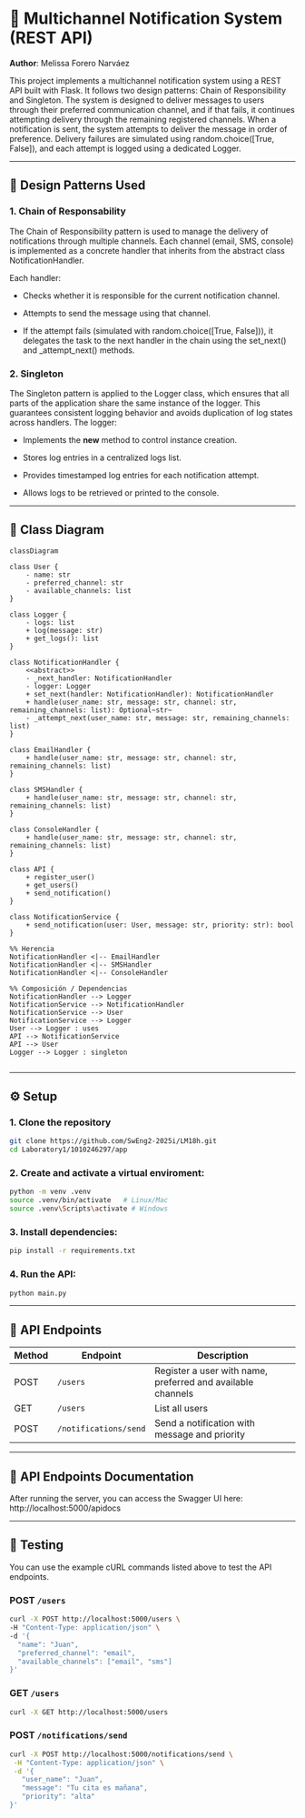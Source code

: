 # 🔔 Multichannel Notification System (REST API)
**Author**: Melissa Forero Narváez

This project implements a multichannel notification system using a REST API built with Flask. It follows two design patterns: 
Chain of Responsibility and Singleton. The system is designed to deliver messages to users through their preferred communication channel, and if that fails, it continues attempting delivery through the remaining registered channels.
When a notification is sent, the system attempts to deliver the message in order of preference. 
Delivery failures are simulated using random.choice([True, False]), and each attempt is logged using a dedicated Logger.

---

## 📌 Design Patterns Used

### 1. **Chain of Responsability**
The Chain of Responsibility pattern is used to manage the delivery of notifications through multiple channels. Each channel (email, SMS, console) 
is implemented as a concrete handler that inherits from the abstract class NotificationHandler.

Each handler:

- Checks whether it is responsible for the current notification channel.

- Attempts to send the message using that channel.

- If the attempt fails (simulated with random.choice([True, False])), it delegates the task to the next handler in the chain using the set_next() and _attempt_next() methods.

### 2. **Singleton**
The Singleton pattern is applied to the Logger class, which ensures that all parts of the application share the same instance of the logger. 
This guarantees consistent logging behavior and avoids duplication of log states across handlers.
The logger:

- Implements the __new__ method to control instance creation.

- Stores log entries in a centralized logs list.

- Provides timestamped log entries for each notification attempt.

- Allows logs to be retrieved or printed to the console.

---

## 🧩 Class Diagram
```mermaid
classDiagram

class User {
    - name: str
    - preferred_channel: str
    - available_channels: list
}

class Logger {
    - logs: list
    + log(message: str)
    + get_logs(): list
}

class NotificationHandler {
    <<abstract>>
    - _next_handler: NotificationHandler
    - logger: Logger
    + set_next(handler: NotificationHandler): NotificationHandler
    + handle(user_name: str, message: str, channel: str, remaining_channels: list): Optional~str~
    - _attempt_next(user_name: str, message: str, remaining_channels: list)
}

class EmailHandler {
    + handle(user_name: str, message: str, channel: str, remaining_channels: list)
}

class SMSHandler {
    + handle(user_name: str, message: str, channel: str, remaining_channels: list)
}

class ConsoleHandler {
    + handle(user_name: str, message: str, channel: str, remaining_channels: list)
}

class API {
    + register_user()
    + get_users()
    + send_notification()
}

class NotificationService {
    + send_notification(user: User, message: str, priority: str): bool
}

%% Herencia
NotificationHandler <|-- EmailHandler
NotificationHandler <|-- SMSHandler
NotificationHandler <|-- ConsoleHandler

%% Composición / Dependencias
NotificationHandler --> Logger
NotificationService --> NotificationHandler
NotificationService --> User
NotificationService --> Logger
User --> Logger : uses
API --> NotificationService
API --> User
Logger --> Logger : singleton
 
```
---

## ⚙️ Setup
### 1. Clone the repository

   ```bash
   git clone https://github.com/SwEng2-2025i/LM18h.git
   cd Laboratory1/1010246297/app 
   ```

### 2. Create and activate a virtual enviroment:

   ```bash
   python -m venv .venv
   source .venv/bin/activate   # Linux/Mac
   source .venv\Scripts\activate # Windows
   ```

### 3. Install dependencies:

   ```bash
   pip install -r requirements.txt
   ```

### 4. Run the API:

   ```bash
   python main.py
   ```

---


## 🔧 API Endpoints
| Method | Endpoint              | Description                                      |
|--------|-----------------------|--------------------------------------------------|
| POST   | `/users`              | Register a user with name, preferred and available channels |
| GET    | `/users`              | List all users                                   |
| POST   | `/notifications/send` | Send a notification with message and priority    |

---

## 📄 API Endpoints Documentation
After running the server, you can access the Swagger UI here: http://localhost:5000/apidocs 

---


## 🧪 Testing
You can use the example cURL commands listed above to test the API endpoints.
### POST `/users`
``` bash
curl -X POST http://localhost:5000/users \
-H "Content-Type: application/json" \
-d '{
  "name": "Juan",
  "preferred_channel": "email",
  "available_channels": ["email", "sms"]
}'
```
### GET `/users`
``` bash
curl -X GET http://localhost:5000/users
```
### POST `/notifications/send`
``` bash
curl -X POST http://localhost:5000/notifications/send \
 -H "Content-Type: application/json" \
 -d '{
   "user_name": "Juan", 
   "message": "Tu cita es mañana", 
   "priority": "alta"
}'
```